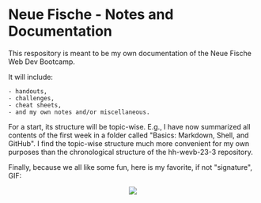# Neue Fische - Notes and Documentation

This respository is meant to be my own documentation of the Neue Fische Web Dev Bootcamp.

It will include:

    - handouts,
    - challenges,
    - cheat sheets,
    - and my own notes and/or miscellaneous.

For a start, its structure will be topic-wise. E.g., I have now summarized all contents of the first week in a folder called "Basics: Markdown, Shell, and GitHub". I find the topic-wise structure much more convenient for my own purposes than the chronological structure of the hh-wevb-23-3 repository.

Finally, because we all like some fun, here is my favorite, if not "signature", GIF:

<p align="center">
  <img src="https://media.giphy.com/media/yoJC2GnSClbPOkV0eA/giphy.gif"
</p>